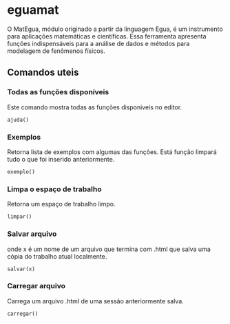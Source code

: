 
# eguamat

O MatEgua, módulo originado a partir da linguagem Egua, é um instrumento para aplicações matemáticas e científicas. Essa ferramenta apresenta funções indispensáveis para a análise de dados e métodos para modelagem de fenômenos físicos.

## Comandos uteis

### Todas as funções disponíveis
Este comando mostra todas as funções disponiveis no editor.
```
ajuda()
```

### Exemplos
Retorna lista de exemplos com algumas das funções. Está função limpará tudo o que foi inserido anteriormente.
```
exemplo()
```

### Limpa o espaço de trabalho
Retorna um espaço de trabalho limpo.
```
limpar()
```
### Salvar arquivo
onde x é um nome de um arquivo que termina com .html que salva uma cópia do trabalho atual localmente.
```
salvar(x)
```

### Carregar arquivo
Carrega um arquivo .html de uma sessão anteriormente salva.
```
carregar()
```